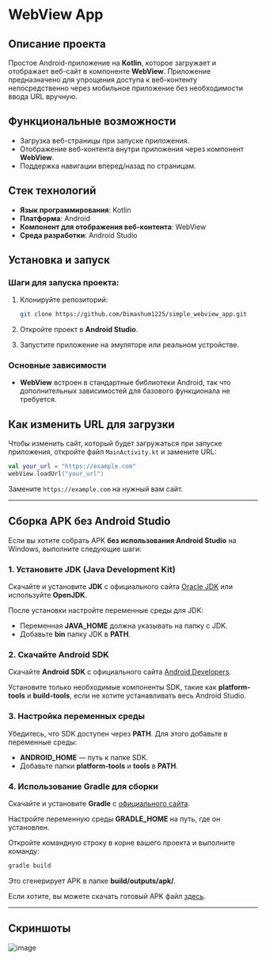 
# WebView App

## Описание проекта

Простое Android-приложение на **Kotlin**, которое загружает и отображает веб-сайт в компоненте **WebView**. Приложение предназначено для упрощения доступа к веб-контенту непосредственно через мобильное приложение без необходимости ввода URL вручную.

## Функциональные возможности

- Загрузка веб-страницы при запуске приложения.
- Отображение веб-контента внутри приложения через компонент **WebView**.
- Поддержка навигации вперед/назад по страницам.

## Стек технологий

- **Язык программирования**: Kotlin
- **Платформа**: Android
- **Компонент для отображения веб-контента**: WebView
- **Среда разработки**: Android Studio

## Установка и запуск

### Шаги для запуска проекта:

1. Клонируйте репозиторий:

   ```bash
   git clone https://github.com/Dimashum1225/simple_webview_app.git
   ```

2. Откройте проект в **Android Studio**.

3. Запустите приложение на эмуляторе или реальном устройстве.

### Основные зависимости

- **WebView** встроен в стандартные библиотеки Android, так что дополнительных зависимостей для базового функционала не требуется.

## Как изменить URL для загрузки

Чтобы изменить сайт, который будет загружаться при запуске приложения, откройте файл `MainActivity.kt` и замените URL:

```kotlin
val your_url = "https://example.com"
webView.loadUrl("your_url")
```

Замените `https://example.com` на нужный вам сайт.

---

## Сборка APK без Android Studio

Если вы хотите собрать APK **без использования Android Studio** на Windows, выполните следующие шаги:

### 1. Установите JDK (Java Development Kit)

Скачайте и установите **JDK** с официального сайта [Oracle JDK](https://java-course.ru/begin/install-jdk/) или используйте **OpenJDK**.

После установки настройте переменные среды для JDK:

- Переменная **JAVA_HOME** должна указывать на папку с JDK.
- Добавьте **bin** папку JDK в **PATH**.

### 2. Скачайте Android SDK

Скачайте **Android SDK** с официального сайта [Android Developers](https://lumpics.ru/how-to-install-android-sdk/).

Установите только необходимые компоненты SDK, такие как **platform-tools** и **build-tools**, если не хотите устанавливать весь Android Studio.

### 3. Настройка переменных среды

Убедитесь, что SDK доступен через **PATH**. Для этого добавьте в переменные среды:

- **ANDROID_HOME** — путь к папке SDK.
- Добавьте папки **platform-tools** и **tools** в **PATH**.

### 4. Использование Gradle для сборки

Скачайте и установите **Gradle** с [официального сайта](https://gradle.org/install/).

Настройте переменную среды **GRADLE_HOME** на путь, где он установлен.

Откройте командную строку в корне вашего проекта и выполните команду:

```bash
gradle build
```

Это сгенерирует APK в папке **build/outputs/apk/**.

Если хотите, вы можете скачать готовый APK файл [здесь](https://github.com/Dimashum1225/simple_webview_app/releases).

---

## Скриншоты

![image](https://github.com/user-attachments/assets/84c74bf8-5a05-444a-95ce-dbfd01fe3571)
